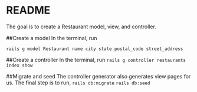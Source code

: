 # README
The goal is to create a Restaurant model, view, and controller. 

##Create a model
In the terminal, run

`rails g model Restaurant name city state postal_code street_address`

##Create a controller
In the terminal, run
`rails g controller restaurants index show`

##Migrate and seed
The controller generator also generates view pages for us. The final step is to run,
`rails db:migrate`
`rails db:seed`